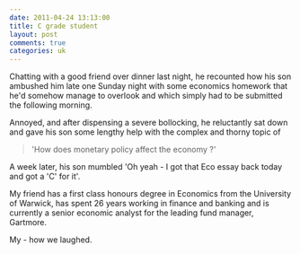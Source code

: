 ```yaml
---
date: 2011-04-24 13:13:00
title: C grade student
layout: post
comments: true
categories: uk
---
```

Chatting with a good friend over dinner last night, he recounted how
his son ambushed him late one Sunday night with some economics
homework that he'd somehow manage to overlook and which simply had to
be submitted the following morning.

Annoyed, and after dispensing a severe bollocking, he reluctantly sat
down and gave his son some lengthy help with the complex and thorny
topic of

> 'How does monetary policy affect the economy ?'

A week later, his son mumbled 'Oh yeah - I got that Eco essay back
today and got a 'C' for it'.

My friend has a first class honours degree in Economics from the
University of Warwick, has spent 26 years working in finance and
banking and is currently a senior economic analyst for the leading
fund manager, Gartmore.

My - how we laughed.
